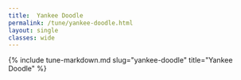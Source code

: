 ```yaml
---
title:  Yankee Doodle
permalink: /tune/yankee-doodle.html
layout: single
classes: wide
---
```

{% include tune-markdown.md slug="yankee-doodle" title="Yankee Doodle" %}
